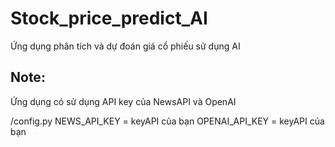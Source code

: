 # Stock_price_predict_AI
Ứng dụng phân tích và dự đoán giá cổ phiếu sử dụng AI

## Note:
Ứng dụng có sử dụng API key của NewsAPI và OpenAI

/config.py
NEWS_API_KEY = keyAPI của bạn
OPENAI_API_KEY = keyAPI của bạn